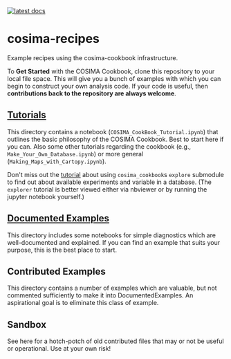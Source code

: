 <a href="https://cosima-recipes.readthedocs.io/en/latest">
    <img alt="latest docs" src="https://img.shields.io/badge/docs-latest-blue.svg">
</a>
    
# cosima-recipes
Example recipes using the cosima-cookbook infrastructure.

To **Get Started** with the COSIMA Cookbook, clone this repository to your local file space.
This will give you a bunch of examples with which you can begin to construct your own analysis code.
If your code is useful, then **contributions back to the repository are always welcome**.

## [Tutorials](https://cosima-recipes.readthedocs.io/en/latest/tutorials/index.html)

This directory contains a notebook (`COSIMA_CookBook_Tutorial.ipynb`) that outlines the basic philosophy of the COSIMA Cookbook. Best to start here if you can. Also some other tutorials regarding the cookbook (e.g., `Make_Your_Own_Database.ipynb`) or more general (`Making_Maps_with_Cartopy.ipynb`).

Don't miss out the [tutorial](https://nbviewer.jupyter.org/github/COSIMA/cosima-recipes/blob/master/Tutorials/Using_Explorer_tools.ipynb?flash_cache=True) about using `cosima_cookbook`s `explore` submodule to find out about available experiments and variable in a database. (The `explorer` tutorial is better viewed either via nbviewer or by running the jupyter notebook yourself.)

## [Documented Examples](https://cosima-recipes.readthedocs.io/en/latest/documented_examples/index.html)
This directory includes some notebooks for simple diagnostics which are well-documented and explained. If you can find an example that suits your purpose, this is the best place to start.

## Contributed Examples
This directory contains a number of examples which are valuable, but not commented sufficiently to make it into DocumentedExamples. An aspirational goal is to eliminate this class of example.

## Sandbox
See here for a hotch-potch of old contributed files that may or not be useful or operational. Use at your own risk!
